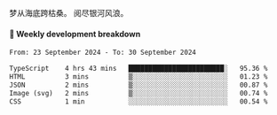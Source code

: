 梦从海底跨枯桑。
阅尽银河风浪。


#### 📝 Weekly development breakdown

<!--START_SECTION:waka-->

```txt
From: 23 September 2024 - To: 30 September 2024

TypeScript    4 hrs 43 mins   ████████████████████████░   95.36 %
HTML          3 mins          ▒░░░░░░░░░░░░░░░░░░░░░░░░   01.23 %
JSON          2 mins          ▒░░░░░░░░░░░░░░░░░░░░░░░░   00.87 %
Image (svg)   2 mins          ▒░░░░░░░░░░░░░░░░░░░░░░░░   00.74 %
CSS           1 min           ░░░░░░░░░░░░░░░░░░░░░░░░░   00.54 %
```

<!--END_SECTION:waka-->



